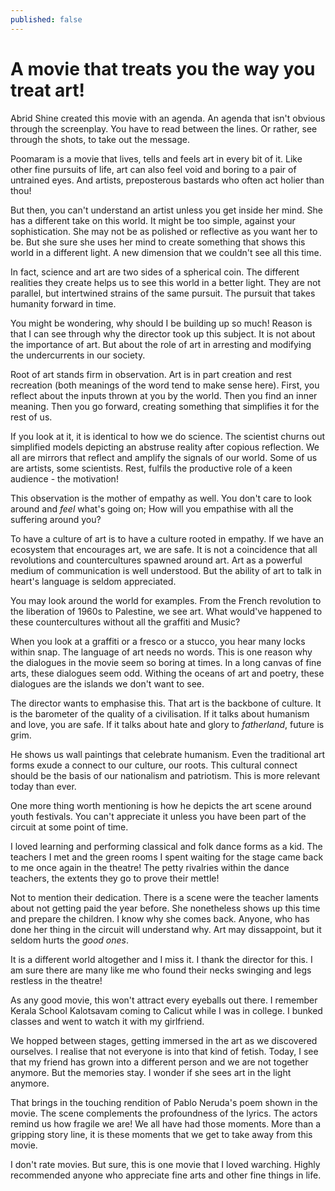 ```yaml
---
published: false
---
```

# A movie that treats you the way you treat art!

Abrid Shine created this movie with an agenda. An agenda that isn't obvious through the screenplay. You have to read between the lines. Or rather, see through the shots, to take out the message.

Poomaram is a movie that lives, tells and feels art in every bit of it. Like other fine pursuits of life, art can also feel void and boring to a pair of untrained eyes. And artists, preposterous bastards who often act holier than thou!

But then, you can't understand an artist unless you get inside her mind. She has a different take on this world.  It might be too simple, against your sophistication. She may not be as polished or reflective as you want her to be. But she sure she uses her mind to create something that shows this world in a different light. A new dimension that we couldn't see all this time.

In fact, science and art are two sides of a spherical coin. The different realities they create helps us to see this world in a better light. They are not parallel, but intertwined strains of the same pursuit. The pursuit that takes humanity forward in time.

You might be wondering, why should I be building up so much! Reason is that I can see through why the director took up this subject. It is not about the importance of art. But about the role of art in arresting and modifying the undercurrents in our society.

Root of art stands firm in observation. Art is in part creation and rest recreation (both meanings of the word tend to make sense here). First, you reflect about the inputs thrown at you by the world. Then you find an inner meaning. Then you go forward, creating something that simplifies it for the rest of us.

If you look at it, it is identical to how we do science. The scientist churns out simplified models depicting an abstruse reality after copious reflection. We all are mirrors that reflect and amplify the signals of our world. Some of us are artists, some scientists. Rest, fulfils the productive role of a keen audience - the motivation!

This observation is the mother of  empathy as well. You don't care to look around and *feel* what's going on; How will you empathise with all the suffering around you?

To have a culture of art is to have a culture rooted in empathy. If we have an ecosystem that encourages art, we are safe. It is not a coincidence that all revolutions and countercultures spawned around art. Art as a powerful medium of communication is well understood. But the ability of art to talk in heart's language is seldom appreciated.

You may look around the world for examples. From the French revolution to the liberation of 1960s to Palestine, we see art. What would've happened to these countercultures without all the graffiti and Music? 

When you look at a graffiti or a fresco or a stucco, you hear many locks within snap. The language of art needs no words. This is one reason why the dialogues in the movie seem so boring at times. In a long canvas of fine arts, these dialogues seem odd. Withing the oceans of art and poetry, these dialogues are the islands we don't want to see.

The director wants to emphasise this. That art is the backbone of culture. It is the barometer of the quality of a civilisation. If it talks about humanism and love, you are safe. If it talks about hate and glory to *fatherland*, future is grim.

He shows us wall paintings that celebrate humanism. Even the traditional art forms exude a connect to our culture, our roots. This cultural connect should be the basis of our nationalism and patriotism. This is more relevant today than ever.

One more thing worth mentioning is how he depicts the art scene around youth festivals. You can't appreciate it unless you have been part of the circuit at some point of time. 

I loved learning and performing classical and folk dance forms as a kid. The teachers I met and the green rooms I spent waiting for the stage came back to me once again in the theatre! The petty rivalries within the dance teachers, the extents they go to prove their mettle!

Not to mention their dedication. There is a scene were the teacher laments about not getting paid the year before. She nonetheless shows up this time and prepare the children. I know why she comes back. Anyone, who has done her thing in the circuit will understand why. Art may dissappoint, but it seldom hurts the *good ones*. 

It is a different world altogether and I miss it. I thank the director for this. I am sure there are many like me who found their necks swinging and legs restless in the theatre!  

As any good movie, this won't attract every eyeballs out there. I remember Kerala School Kalotsavam coming to Calicut while I was in college. I bunked classes and went to watch it with my girlfriend. 

We hopped between stages, getting immersed in the art as we discovered ourselves. I realise that not everyone is into that kind of fetish. Today, I see that my friend has grown into a different person and we are not together anymore. But the memories stay.  I wonder if she sees art in the light anymore.

That brings in the touching rendition of Pablo Neruda's poem shown in the movie. The scene complements the profoundness of the lyrics. The actors remind us how fragile we are! We all have had those moments. More than a gripping story line, it is these moments that we get to take away from this movie.

I don't rate movies. But sure, this is one movie that I loved warching. Highly recommended anyone who appreciate fine arts and other fine things in life.
